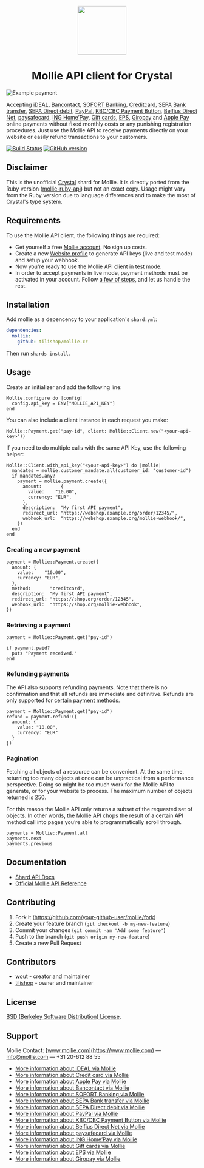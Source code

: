 <p align="center">
  <img src="https://raw.githubusercontent.com/tilishop/mollie.cr/master/img/crystal_icon.png" width="128" height="128"/>
</p>
<h1 align="center">Mollie API client for Crystal</h1>

![Example payment](https://raw.githubusercontent.com/tilishop/mollie.cr/master/img/editor.png)

Accepting [iDEAL](https://www.mollie.com/en/payments/ideal), [Bancontact](https://www.mollie.com/en/payments/bancontact), [SOFORT Banking](https://www.mollie.com/en/payments/sofort), [Creditcard](https://www.mollie.com/en/payments/credit-card), [SEPA Bank transfer](https://www.mollie.com/en/payments/bank-transfer), [SEPA Direct debit](https://www.mollie.com/en/payments/direct-debit), [PayPal](https://www.mollie.com/en/payments/paypal), [KBC/CBC Payment Button](https://www.mollie.com/en/payments/kbc-cbc), [Belfius Direct Net](https://www.mollie.com/en/payments/belfius), [paysafecard](https://www.mollie.com/en/payments/paysafecard), [ING Home’Pay](https://www.mollie.com/en/payments/ing-homepay), [Gift cards](https://www.mollie.com/en/payments/gift-cards), [EPS](https://www.mollie.com/en/payments/eps), [Giropay](https://www.mollie.com/en/payments/giropay) and [Apple Pay](https://www.mollie.com/en/payments/apple-pay) online payments without fixed monthly costs or any punishing registration procedures. Just use the Mollie API to receive payments directly on your website or easily refund transactions to your customers.

[![Build Status](https://travis-ci.org/tilishop/mollie.cr.svg?branch=master)](https://travis-ci.org/tilishop/mollie.cr)
[![GitHub version](https://badge.fury.io/gh/tilishop%2Fmollie.cr.svg)](https://badge.fury.io/gh/tilishop%2Fmollie.cr)

## Disclaimer
This is the unofficial [Crystal](https://crystal-lang.org/) shard for Mollie.
It is directly ported from the Ruby version
([mollie-ruby-api](https://github.com/mollie/mollie-api-ruby)) but not an exact
copy. Usage might vary from the Ruby version due to language differences and to
make the most of Crystal's type system.

## Requirements
To use the Mollie API client, the following things are required:

+ Get yourself a free [Mollie account](https://www.mollie.com/dashboard/signup). No sign up costs.
+ Create a new [Website profile](https://www.mollie.com/dashboard/settings/profiles) to generate API keys (live and test mode) and setup your webhook.
+ Now you're ready to use the Mollie API client in test mode.
+ In order to accept payments in live mode, payment methods must be activated in your account. Follow [a few of steps](https://www.mollie.nl/beheer/diensten), and let us handle the rest.

## Installation

Add mollie as a depencency to your application's `shard.yml`:

```yaml
dependencies:
  mollie:
    github: tilishop/mollie.cr
```

Then run `shards install`.

## Usage

Create an initializer and add the following line:

```crystal
Mollie.configure do |config|
  config.api_key = ENV["MOLLIE_API_KEY"]
end
```

You can also include a client instance in each request you make:

```crystal
Mollie::Payment.get("pay-id", client: Mollie::Client.new("<your-api-key>"))
```

If you need to do multiple calls with the same API Key, use the following helper:

```crystal
Mollie::Client.with_api_key("<your-api-key>") do |mollie|
  mandates = mollie.customer_mandate.all(customer_id: "customer-id")
  if mandates.any?
    payment = mollie.payment.create({
      amount:       {
        value:    "10.00",
        currency: "EUR",
      },
      description:  "My first API payment",
      redirect_url: "https://webshop.example.org/order/12345/",
      webhook_url:  "https://webshop.example.org/mollie-webhook/",
    })
  end
end
```

### Creating a new payment

```crystal
payment = Mollie::Payment.create({
  amount: {
    value:    "10.00",
    currency: "EUR",
  },
  method:       "creditcard",
  description:  "My first API payment",
  redirect_url: "https://shop.org/order/12345",
  webhook_url:  "https://shop.org/mollie-webhook",    
})
```

### Retrieving a payment

```
payment = Mollie::Payment.get("pay-id")

if payment.paid?
  puts "Payment received."
end
```

### Refunding payments

The API also supports refunding payments. Note that there is no confirmation and
that all refunds are immediate and definitive. Refunds are only supported for
[certain payment methods](https://help.mollie.com/hc/en-us/articles/115000014489-How-do-I-refund-a-payment-to-one-of-my-consumers-).

```crystal
payment = Mollie::Payment.get("pay-id")
refund = payment.refund!({
  amount: {
    value: "10.00",
    currency: "EUR"
  }
})
```

### Pagination

Fetching all objects of a resource can be convenient. At the same time,
returning too many objects at once can be unpractical from a performance
perspective. Doing so might be too much work for the Mollie API to generate, or
for your website to process. The maximum number of objects returned is 250.

For this reason the Mollie API only returns a subset of the requested set of
objects. In other words, the Mollie API chops the result of a certain API method
call into pages you’re able to programmatically scroll through.

```crystal
payments = Mollie::Payment.all
payments.next
payments.previous
```

## Documentation

- [Shard API Docs](https://tilishop.github.io/mollie.cr/)
- [Official Mollie API Reference](https://docs.mollie.com/reference/v2/payments-api/create-payment)

## Contributing

1. Fork it (<https://github.com/your-github-user/mollie/fork>)
2. Create your feature branch (`git checkout -b my-new-feature`)
3. Commit your changes (`git commit -am 'Add some feature'`)
4. Push to the branch (`git push origin my-new-feature`)
5. Create a new Pull Request

## Contributors

- [wout](https://github.com/wout) - creator and maintainer
- [tilishop](https://github.com/tilishop) - owner and maintainer

## License
[BSD (Berkeley Software Distribution) License](https://opensource.org/licenses/bsd-license.php).

## Support
Mollie Contact: [www.mollie.com](https://www.mollie.com) — info@mollie.com — +31 20-612 88 55

+ [More information about iDEAL via Mollie](https://www.mollie.com/en/payments/ideal/)
+ [More information about Credit card via Mollie](https://www.mollie.com/en/payments/credit-card/)
+ [More information about Apple Pay via Mollie](https://www.mollie.com/en/payments/apple-pay/)
+ [More information about Bancontact via Mollie](https://www.mollie.com/en/payments/bancontact/)
+ [More information about SOFORT Banking via Mollie](https://www.mollie.com/en/payments/sofort/)
+ [More information about SEPA Bank transfer via Mollie](https://www.mollie.com/en/payments/bank-transfer/)
+ [More information about SEPA Direct debit via Mollie](https://www.mollie.com/en/payments/direct-debit/)
+ [More information about PayPal via Mollie](https://www.mollie.com/en/payments/paypal/)
+ [More information about KBC/CBC Payment Button via Mollie](https://www.mollie.com/en/payments/kbc-cbc/)
+ [More information about Belfius Direct Net via Mollie](https://www.mollie.com/en/payments/belfius)
+ [More information about paysafecard via Mollie](https://www.mollie.com/en/payments/paysafecard/)
+ [More information about ING Home’Pay via Mollie](https://www.mollie.com/en/payments/ing-homepay/)
+ [More information about Gift cards via Mollie](https://www.mollie.com/en/payments/gift-cards)
+ [More information about EPS via Mollie](https://www.mollie.com/en/payments/eps)
+ [More information about Giropay via Mollie](https://www.mollie.com/en/payments/giropay)